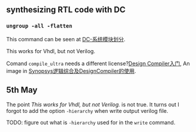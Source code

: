 ## synthesizing RTL code with DC
### `ungroup -all -flatten`
This command can be seen at [DC-系统模块划分](https://blog.csdn.net/seuwilson/article/details/52450190).

This works for Vhdl, but not Verilog.

Comand `compile_ultra` needs a different license?[Design Compiler入门](https://zhuanlan.zhihu.com/p/129059203), An image in [Synopsys逻辑综合及DesignCompiler的使用](https://blog.csdn.net/qq_42759162/article/details/105541240).

## 5th May
The point *This works for Vhdl, but not Verilog.* is not true. It turns out I forgot to add the option `-hierarchy` when write output verilog file.

TODO: figure out what is `-hierarchy` used for in the `write` command.
